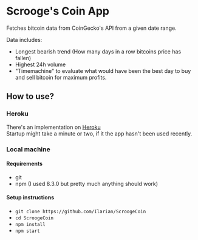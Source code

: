 # Scrooge's Coin App

Fetches bitcoin data from CoinGecko's API from a given date range.

Data includes:
- Longest bearish trend (How many days in a row bitcoins price has fallen)
- Highest 24h volume
- "Timemachine" to evaluate what would have been the best day to buy and sell bitcoin
  for maximum profits.

## How to use?

### Heroku
There's an implementation on [Heroku](https://scroogescoinapp.herokuapp.com/)\
Startup might take a minute or two, if it the app hasn't been used recently.

### Local machine

#### Requirements
- git
- npm (I used 8.3.0 but pretty much anything should work)

#### Setup instructions
- `git clone https://github.com/Ilarian/ScroogeCoin`
- `cd ScroogeCoin`
- `npm install`
- `npm start`
